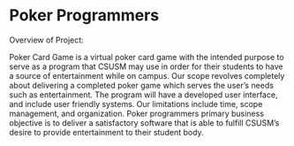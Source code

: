 # Poker Programmers


Overview of Project:

Poker Card Game is a virtual poker card game with the intended purpose to serve as a program that CSUSM may use in order for their students to have a source of entertainment while on campus. Our scope revolves completely about delivering a completed poker game which serves the user’s needs such as entertainment. The program will have a developed user interface, and include user friendly systems. Our limitations include time, scope management, and organization. Poker programmers primary business objective is to deliver a satisfactory software that is able to fulfill CSUSM’s desire to provide entertainment to their student body.
